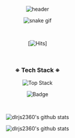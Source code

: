 <div align = 'center'>

![header](https://capsule-render.vercel.app/api?type=slice&color=gradient&height=200&section=header&text=HEE%20GEON&fontSize=80)

![snake gif](https://github.com/dlrjs2360/dlrjs2360/blob/output/github-contribution-grid-snake.svg)

<br>

[![Hits](https://hits.seeyoufarm.com/api/count/incr/badge.svg?url=https%3A%2F%2Fgithub.com%2F%25EC%259D%25B4%25EA%25B1%25B42360%2Fhit-counter&count_bg=%2379C83D&title_bg=%23555555&icon=&icon_color=%23E7E7E7&title=hits&edge_flat=false)]

<br>

<h3 align="center">※ Tech Stack ※</h3>

![Top Stack](https://widget.realdeveloper.pro/api/top?stack=JavaScript,React,Node.js)

![Badge](https://widget.realdeveloper.pro/api/badge?title=Languages&badges=Javascript,React,Redux,jQuery,Node.js,Express.js,Socket.io,Bootstrap,MongoDB,Python)

<br>

<div>
  
![dlrjs2360's github stats](https://github-readme-stats.vercel.app/api/top-langs/?username=dlrjs2360&show_icons=true&hide_border=true&title_color=004386&icon_color=004386&layout=compact)
  
![dlrjs2360's github stats](https://github-readme-stats.vercel.app/api?username=dlrjs2360&show_icons=true)


</div>

<br>

</div>
